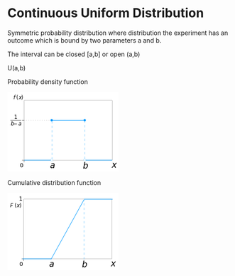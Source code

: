 # Continuous Uniform Distribution

Symmetric probability distribution where distribution the experiment has an outcome which is bound by two parameters a and b.

The interval can be closed [a,b] or open (a,b)

U(a,b)

Probability density function

![Continuous%20Uniform%20Distribution%203cdda4febaab44edb6dcfa7ffb57f328/Untitled.png](Continuous%20Uniform%20Distribution%203cdda4febaab44edb6dcfa7ffb57f328/Untitled.png)

Cumulative distribution function

![Continuous%20Uniform%20Distribution%203cdda4febaab44edb6dcfa7ffb57f328/Untitled%201.png](Continuous%20Uniform%20Distribution%203cdda4febaab44edb6dcfa7ffb57f328/Untitled%201.png)